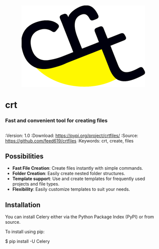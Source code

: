 <p align="center">
<img src="docs/crt_logo_dark_blue.png" />
</p>

<p align="center">
    <h1>crt</h1> <h3>Fast and convenient tool for creating files</h3>
</p>

##

:Version: 1.0
:Download: https://pypi.org/project/crtfiles/
:Source: https://github.com/feed619/crtfiles
:Keywords: crt, create, files

## Possibilities

- **Fast File Creation**: Create files instantly with simple commands.
- **Folder Creation**: Easily create nested folder structures.
- **Template support**: Use and create templates for frequently used projects and file types.
- **Flexibility**: Easily customize templates to suit your needs.

## Installation

You can install Celery either via the Python Package Index (PyPI) or from source.

To install using pip:

$ pip install -U Celery
